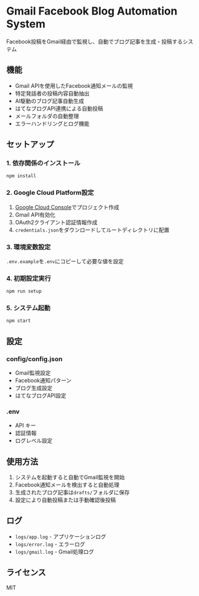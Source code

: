 # Gmail Facebook Blog Automation System

Facebook投稿をGmail経由で監視し、自動でブログ記事を生成・投稿するシステム

## 機能

- Gmail APIを使用したFacebook通知メールの監視
- 特定発話者の投稿内容自動抽出
- AI駆動のブログ記事自動生成
- はてなブログAPI連携による自動投稿
- メールフォルダの自動整理
- エラーハンドリングとログ機能

## セットアップ

### 1. 依存関係のインストール
```bash
npm install
```

### 2. Google Cloud Platform設定
1. [Google Cloud Console](https://console.cloud.google.com/)でプロジェクト作成
2. Gmail API有効化
3. OAuth2クライアント認証情報作成
4. `credentials.json`をダウンロードしてルートディレクトリに配置

### 3. 環境変数設定
`.env.example`を`.env`にコピーして必要な値を設定

### 4. 初期設定実行
```bash
npm run setup
```

### 5. システム起動
```bash
npm start
```

## 設定

### config/config.json
- Gmail監視設定
- Facebook通知パターン
- ブログ生成設定
- はてなブログAPI設定

### .env
- API キー
- 認証情報
- ログレベル設定

## 使用方法

1. システムを起動すると自動でGmail監視を開始
2. Facebook通知メールを検出すると自動処理
3. 生成されたブログ記事は`drafts/`フォルダに保存
4. 設定により自動投稿または手動確認後投稿

## ログ

- `logs/app.log` - アプリケーションログ
- `logs/error.log` - エラーログ
- `logs/gmail.log` - Gmail処理ログ

## ライセンス

MIT
